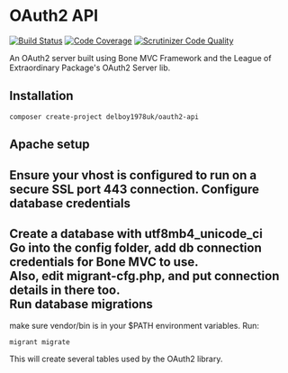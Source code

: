 OAuth2 API
==================
[![Build Status](https://travis-ci.org/delboy1978uk/oauth2-api.png?branch=master)](https://travis-ci.org/delboy1978uk/oauth2-api) [![Code Coverage](https://scrutinizer-ci.com/g/delboy1978uk/oauth2-api/badges/coverage.png?b=master)](https://scrutinizer-ci.com/g/delboy1978uk/oauth2-api/?branch=master) [![Scrutinizer Code Quality](https://scrutinizer-ci.com/g/delboy1978uk/oauth2-api/badges/quality-score.png?b=master)](https://scrutinizer-ci.com/g/delboy1978uk/oauth2-api/?branch=master)<br />

An OAuth2 server built using Bone MVC Framework and the League of Extraordinary Package's OAuth2 Server lib. 

Installation
------------
```
composer create-project delboy1978uk/oauth2-api
```
Apache setup
------------
Ensure your vhost is configured to run on a secure SSL port 443 connection.
Configure database credentials
------------------------------
Create a database with utf8mb4_unicode_ci<br />
Go into the config folder, add db connection credentials for Bone MVC to use.<br />
Also, edit migrant-cfg.php, and put connection details in there too.<br />
Run database migrations
-----------------------
make sure vendor/bin is in your $PATH environment variables. Run:
```
migrant migrate
```
This will create several tables used by the OAuth2 library.
